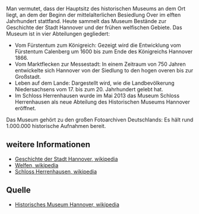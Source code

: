 Man vermutet, dass der Hauptsitz des historischen Museums an dem Ort liegt, an dem der Beginn der mittelalterlichen Besiedlung Over im elften Jahrhundert stattfand.
Heute sammelt das Museum Bestände zur Geschichte der Stadt Hannover und der frühen welfischen Gebiete.
Das Museum ist in vier Abteilungen gegliedert:

* Vom Fürstentum zum Königreich: Gezeigt wird die Entwicklung vom Fürstentum Calenberg um 1600 bis zum Ende des Königreichs Hannover 1866.
* Vom Marktflecken zur Messestadt: In einem Zeitraum von 750 Jahren entwickelte sich Hannover von der Siedlung to den hogen overen bis zur Großstadt.
* Leben auf dem Lande: Dargestellt wird, wie die Landbevölkerung Niedersachsens vom 17. bis zum 20. Jahrhundert gelebt hat.
* Im Schloss Herrenhausen wurde im Mai 2013 das Museum Schloss Herrenhausen als neue Abteilung des Historischen Museums Hannover eröffnet.

Das Museum gehört zu den großen Fotoarchiven Deutschlands: Es hält rund 1.000.000 historische Aufnahmen bereit.

weitere Informationen
---------------------

* [Geschichte der Stadt Hannover, wikipedia]
* [Welfen, wikipedia]
* [Schloss Herrenhausen, wikipedia]

Quelle
------

* [Historisches Museum Hannover, wikipedia]

[Historisches Museum Hannover, wikipedia]: https://de.wikipedia.org/wiki/Historisches_Museum_Hannover
[Geschichte der Stadt Hannover, wikipedia]: https://de.wikipedia.org/wiki/Geschichte_der_Stadt_Hannover
[Welfen, wikipedia]: https://de.wikipedia.org/wiki/Welfen
[Schloss Herrenhausen, wikipedia]: https://de.wikipedia.org/wiki/Schloss_Herrenhausen